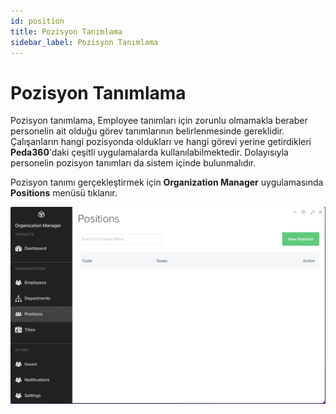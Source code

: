 ```yaml
---
id: position
title: Pozisyon Tanımlama
sidebar_label: Pozisyon Tanımlama
---
```


# Pozisyon Tanımlama

Pozisyon tanımlama, Employee tanımları için zorunlu olmamakla beraber personelin ait olduğu görev tanımlarının belirlenmesinde gereklidir. Çalışanların hangi 
pozisyonda oldukları ve hangi görevi yerine getirdikleri **Peda360**'daki çeşitli uygulamalarda kullanılabilmektedir. Dolayısıyla personelin pozisyon tanımları da 
sistem içinde bulunmalıdır.

Pozisyon tanımı gerçekleştirmek için **Organization Manager** uygulamasında **Positions** menüsü tıklanır.

![Pozisyon Tanımlama](../images/e07.png)
